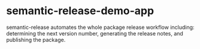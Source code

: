 # semantic-release-demo-app 
semantic-release automates the whole package release workflow including: determining the next version number, generating the release notes, and publishing the package.
 
